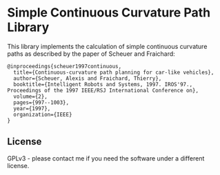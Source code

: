 
Simple Continuous Curvature Path Library
========================================

This library implements the calculation of
simple continuous curvature paths as described
by the paper of Scheuer and Fraichard:

    @inproceedings{scheuer1997continuous,
      title={Continuous-curvature path planning for car-like vehicles},
      author={Scheuer, Alexis and Fraichard, Thierry},
      booktitle={Intelligent Robots and Systems, 1997. IROS'97., Proceedings of the 1997 IEEE/RSJ International Conference on},
      volume={2},
      pages={997--1003},
      year={1997},
      organization={IEEE}
    }

License
-------

GPLv3 - please contact me if you need the software under a different license.

